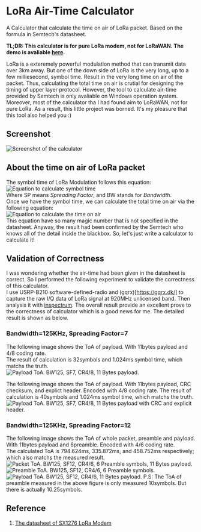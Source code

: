 # LoRa Air-Time Calculator

A Calculator that calculate the time on air of LoRa packet. Based on the formula in Semtech's datasheet.

**TL;DR: This calculator is for pure LoRa modem, not for LoRaWAN. The demo is avaliable [here](https://iftnt.github.io/lora-air-time/index.html).**

LoRa is a exteremely powerful modulation method that can transmit data over 3km away. But one of the down side of LoRa is the very long, up to a few milliesecond, symbol time. Result in the very long time on air of the packet. Thus, calculating the total time on air is crutial for designing the timing of upper layer protocol.
However, the tool to calculate air-time provided by Semtech is only avaliable on Windows operation system. Moreover, most of the calculator tha I had found aim to LoRaWAN, not for pure LoRa. As a result, this little project was borned. It's my pleasure that this tool also helped you :)

## Screenshot

![Screenshot of the calculator](https://i.imgur.com/x1Wgolp.png)

## About the time on air of LoRa packet

The symbol time of LoRa Modulation follows this equation:  
![Equation to calculate symbol time](http://mathurl.com/render.cgi?T_s%3D%5Cfrac%7B2%5E%7BSP%7D%7D%7BBW%7D%5Cnocache)  
Where SP means _Spreading Factor_, and BW stands for _Bandwidth_.  
Once we have the symbol time, we can calculate the total time on air via the following equation:  
![Equation to calculate the time on air](http://mathurl.com/render.cgi?T_%7Bpacket%7D%3DT_s*%5B%28n_%7Bpreamble%7D+4.25%29+n_%7Bpayload%7D%5D%5C%5C%0An_%7Bpayload%7D%3D8+max%28ceil%28%5Cfrac%7B8PL-4SF+28+16CRC-20IH%7D%7BSF-2DE%7D%29*%28%5Cfrac%7BCR+4%7D%7B4%7D%29%2C0%29%5Cnocache)  
This equation have so many magic number that is not specified in the datasheet. Anyway, the result had been confirmed by the Semtech who knows all of the detail inside the blackbox. So, let's just write a calculator to calculate it!

## Validation of Correctness

I was wondering whether the air-time had been given in the datasheet is correct. So I performed the following experiment to validate the correctness of this calculator.  
I use USRP-B210 software-defined-radio and (gqrx)[https://gqrx.dk/] to capture the raw I/Q data of LoRa signal at 920MHz unlicensed band. Then analysis it with [inspectrum](https://github.com/miek/inspectrum). The overall result provide an excellent prove to the correctness of calculator which is a good news for me. The detailed result is shown as below.

### Bandwidth=125KHz, Spreading Factor=7

The following image shows the ToA of payload. With 11bytes payload and 4/8 coding rate.  
The result of calculation is 32symbols and 1.024ms symbol time, which matchs the truth.  
![Payload ToA. BW125, SF7, CR4/8, 11 Bytes payload.](https://i.imgur.com/gN2VJPf.png)

The following image shows the ToA of payload. With 11bytes payload, CRC checksum, and explict header. Encoded with 4/8 coding rate.
The result of calculation is 40symbols and 1.024ms symbol time, which matchs the truth.  
![Payload ToA. BW125, SF7, CR4/8, 11 Bytes payload with CRC and explicit header.](https://i.imgur.com/BwhA6LZ.png)

### Bandwidth=125KHz, Spreading Factor=12

The following image shows the ToA of whole packet, preamble and payload. With 11bytes payload and 6preamble. Encoded with 4/6 coding rate.  
The calculated ToA is 794.624ms, 335.872ms, and 458.752ms respectively; which also matchs the measured result.  
![Packet ToA. BW125, SF12, CR4/6, 6 Preamble symbols, 11 Bytes payload.](https://i.imgur.com/dkOYFFP.png)
![Preamble ToA. BW125, SF12, CR4/6, 6 Preamble symbols.](https://i.imgur.com/WmgFipm.png)
![Payload ToA. BW125, SF12, CR4/6, 11 Bytes payload.](https://i.imgur.com/t1PiTPU.png)
P.S: The ToA of preamble measured in the above figure is only measured 10symbols. But there is actually 10.25symbols.

## Reference

1. [The datasheet of SX1276 LoRa Modem](https://semtech.my.salesforce.com/sfc/p/#E0000000JelG/a/2R0000001Rbr/6EfVZUorrpoKFfvaF_Fkpgp5kzjiNyiAbqcpqh9qSjE)
